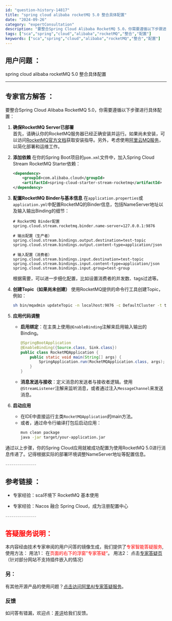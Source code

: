 ```yaml
---
id: "question-history-14817"
title: "spring cloud alibaba rocketMQ 5.0 整合具体配置"
date: "2024-09-26"
category: "expertConsultation"
description: "要整合Spring Cloud Alibaba RocketMQ 5.0，你需要遵循以下步骤进行具体配置：1. **确保RocketMQ Server已部署**     首先，请确认你的RocketMQ服务器已经正确安装并运行。如果尚未安装，可以访问[RocketMQ官方文档](https://ro"
tags: ["sca","spring","cloud","alibaba","rocketMQ","整合","配置"]
keywords: ["sca","spring","cloud","alibaba","rocketMQ","整合","配置"]
---
```


## 用户问题 ： 
 spring cloud alibaba rocketMQ 5.0 整合具体配置  

---------------
## 专家官方解答 ：

要整合Spring Cloud Alibaba RocketMQ 5.0，你需要遵循以下步骤进行具体配置：

1. **确保RocketMQ Server已部署**  
   首先，请确认你的RocketMQ服务器已经正确安装并运行。如果尚未安装，可以访问[RocketMQ官方文档](https://rocketmq.apache.org/zh/docs/deploymentOperations/01deploy)获取安装指导。另外，考虑使用[阿里云MQ服务](https://www.aliyun.com/product/rocketmq?utm_content=se_1009650370)，以简化部署和运维工作。

2. **添加依赖**
   在你的Spring Boot项目的`pom.xml`文件中，加入Spring Cloud Stream RocketMQ Starter依赖：
   ```xml
   <dependency>
       <groupId>com.alibaba.cloud</groupId>
       <artifactId>spring-cloud-starter-stream-rocketmq</artifactId>
   </dependency>
   ```

3. **配置RocketMQ Binder与基本信息**
   在`application.properties`或`application.yml`中配置RocketMQ的Binder信息，包括NameServer地址以及输入输出Binding的细节：
   ```properties
   # RocketMQ Binder配置
   spring.cloud.stream.rocketmq.binder.name-server=127.0.0.1:9876
   
   # 输出配置（生产者）
   spring.cloud.stream.bindings.output.destination=test-topic
   spring.cloud.stream.bindings.output.content-type=application/json
   
   # 输入配置（消费者）
   spring.cloud.stream.bindings.input.destination=test-topic
   spring.cloud.stream.bindings.input.content-type=application/json
   spring.cloud.stream.bindings.input.group=test-group
   ```
   根据需要，可以进一步细化配置，比如设置消费者的并发数、tags过滤等。

4. **创建Topic（如果尚未创建）**
   使用RocketMQ提供的命令行工具创建Topic，例如：
   ```sh
   sh bin/mqadmin updateTopic -n localhost:9876 -c DefaultCluster -t test-topic
   ```

5. **应用代码调整**
   - **启用绑定**：在主类上使用`@EnableBinding`注解来启用输入输出的Binding。
     ```java
     @SpringBootApplication
     @EnableBinding({Source.class, Sink.class})
     public class RocketMQApplication {
         public static void main(String[] args) {
             SpringApplication.run(RocketMQApplication.class, args);
         }
     }
     ```
   - **消息发送与接收**：定义消息的发送者与接收者逻辑。使用`@StreamListener`注解来监听消息，或者通过注入`MessageChannel`来发送消息。

6. **启动应用**
   - 在IDE中直接运行主类`RocketMQApplication`的main方法。
   - 或者，通过命令行编译打包后启动应用：
     ```sh
     mvn clean package
     java -jar target/your-application.jar
     ```

通过以上步骤，你的Spring Cloud应用就被成功配置为使用RocketMQ 5.0进行消息传递了。记得根据实际的部署环境调整NameServer地址等配置信息。


<font color="#949494">---------------</font> 


## 参考链接 ：

* 专家经验：sca环境下 RocketMQ 基本使用 
 
 * 专家经验：Nacos 融合 Spring Cloud，成为注册配置中心 


 <font color="#949494">---------------</font> 
 


## <font color="#FF0000">答疑服务说明：</font> 

本内容经由技术专家审阅的用户问答的镜像生成，我们提供了<font color="#FF0000">专家智能答疑服务</font>,使用方法：
用法1： 在<font color="#FF0000">页面的右下的浮窗”专家答疑“</font>。
用法2： 点击[专家答疑页](https://answer.opensource.alibaba.com/docs/intro)（针对部分网站不支持插件嵌入的情况）
### 另：


有其他开源产品的使用问题？[点击访问阿里AI专家答疑服务](https://answer.opensource.alibaba.com/docs/intro)。
### 反馈
如问答有错漏，欢迎点：[差评](https://ai.nacos.io/user/feedbackByEnhancerGradePOJOID?enhancerGradePOJOId=14818)给我们反馈。
